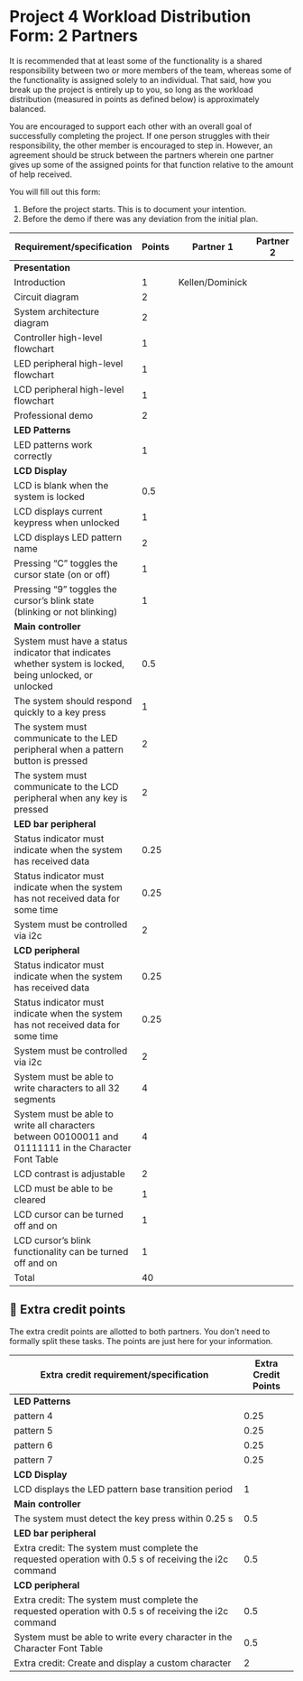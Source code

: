 # Project 4 Workload Distribution Form: 2 Partners

It is recommended that at least some of the functionality is a shared responsibility between two or more members of the team, whereas some of the functionality is assigned solely to an individual. That said, how you break up the project is entirely up to you, so long as the workload distribution (measured in points as defined below) is approximately balanced.

You are encouraged to support each other with an overall goal of successfully completing the project. If one person struggles with their responsibility, the other member is encouraged to step in. However, an agreement should be struck between the partners wherein one partner gives up some of the assigned points for that function relative to the amount of help received.  

You will fill out this form:
1. Before the project starts. This is to document your intention. 
2. Before the demo if there was any deviation from the initial plan.

| Requirement/specification                                                                                | Points | Partner 1 | Partner 2 |
|----------------------------------------------------------------------------------------------------------|--------|-----------|-----------|
| **Presentation**                                                                                         |        |           |           |
| Introduction                                                                                             | 1      |  Kellen/Dominick         |           |
| Circuit diagram                                                                                          | 2      |           |           |
| System architecture diagram                                                                              | 2      |           |           |
| Controller high-level flowchart                                                                          | 1      |           |           |
| LED peripheral high-level flowchart                                                                      | 1      |           |           |
| LCD peripheral high-level flowchart                                                                      | 1      |           |           |
| Professional demo                                                                                        | 2      |           |           |
| **LED Patterns**                                                                                         |        |           |           |
| LED patterns work correctly                                                                              | 1      |           |           |
| **LCD Display**                                                                                          |        |           |           |
| LCD is blank when the system is locked                                                                   | 0.5    |           |           |
| LCD displays current keypress when unlocked                                                              | 1      |           |           |
| LCD displays  LED pattern name                                                                           | 2      |           |           |
| Pressing “C” toggles the cursor state (on or off)                                                        | 1      |           |           |
| Pressing “9” toggles the cursor’s blink state (blinking or not blinking)                                 | 1      |           |           |
| **Main controller**                                                                                      |        |           |           |
| System must have a status indicator that indicates whether system is locked, being unlocked, or unlocked | 0.5    |           |           |
| The system should respond quickly to a key press                                                         | 1      |           |           |
| The system must communicate to the LED peripheral when a pattern button is pressed                       | 2      |           |           |
| The system must communicate to the LCD peripheral when any key is pressed                                | 2      |           |           |
| **LED bar peripheral**                                                                                   |        |           |           |
| Status indicator must indicate when the system has received data                                         | 0.25   |           |           |
| Status indicator must indicate when the system has not received data for some time                       | 0.25   |           |           |
| System must be controlled via i2c                                                                        | 2      |           |           |
| **LCD peripheral**                                                                                       |        |           |           |
| Status indicator must indicate when the system has received data                                         | 0.25   |           |           |
| Status indicator must indicate when the system has not received data for some time                       | 0.25   |           |           |
| System must be controlled via i2c                                                                        | 2      |           |           |
| System must be able to write characters to all 32 segments                                               | 4      |           |           |
| System must be able to write all characters between 00100011 and 01111111 in the Character Font Table    | 4      |           |           |
| LCD contrast is adjustable                                                                               | 2      |           |           |
| LCD must be able to be cleared                                                                           | 1      |           |           |
| LCD cursor can be turned off and on                                                                      | 1      |           |           |
| LCD cursor’s blink functionality can be turned off and on                                                | 1      |           |           |
| Total                                                                                                    | 40     |           |           |


## 🚀 Extra credit points
The extra credit points are allotted to both partners. You don't need to formally split these tasks. The points are just here for your information.

| Extra credit requirement/specification                                                                   | Extra Credit Points |
|----------------------------------------------------------------------------------------------------------|---------------------|
| **LED Patterns**                                                                                         |                     |
| pattern 4                                                                                                | 0.25                |
| pattern 5                                                                                                | 0.25                |
| pattern 6                                                                                                | 0.25                |
| pattern 7                                                                                                | 0.25                |
| **LCD Display**                                                                                          |                     |
| LCD displays the LED pattern base transition period                                                      | 1                   |
| **Main controller**                                                                                      |                     |
| The system must detect the key press within 0.25 s                                                       | 0.5                 |
| **LED bar peripheral**                                                                                   |                     |
| Extra credit: The system must complete the requested operation with 0.5 s of receiving the i2c command   | 0.5                 |
| **LCD peripheral**                                                                                       |                     |
| Extra credit: The system must complete the requested operation with 0.5 s of receiving the i2c command   | 0.5                 |
| System must be able to write every character in the Character Font Table                                 | 0.5                 |
| Extra credit: Create and display a custom character                                                      | 2                   |
